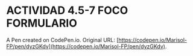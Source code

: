 # ACTIVIDAD 4.5-7 FOCO FORMULARIO

A Pen created on CodePen.io. Original URL: [https://codepen.io/Marisol-FP/pen/dyzGKdv](https://codepen.io/Marisol-FP/pen/dyzGKdv).


